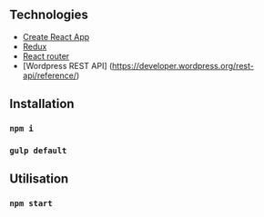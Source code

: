 ## Technologies

* [Create React App](https://github.com/facebookincubator/create-react-app)
* [Redux](https://github.com/reactjs/react-redux)
* [React router](https://github.com/ReactTraining/react-router)
* [Wordpress REST API] (https://developer.wordpress.org/rest-api/reference/)

## Installation

### `npm i`
### `gulp default`

## Utilisation

### `npm start`
